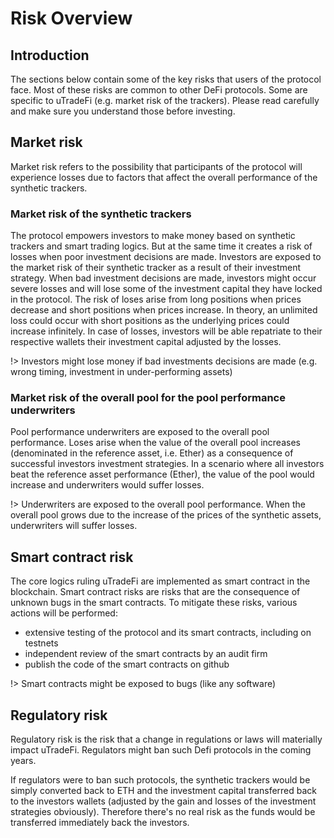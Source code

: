 
# Risk Overview

## Introduction

The sections below contain some of the key risks that users of the protocol face. Most of these risks are common to other DeFi protocols. Some are specific to uTradeFi (e.g. market risk of the trackers). Please read carefully and make sure you understand those before investing.

## Market risk

Market risk refers to the possibility that participants of the protocol will experience losses due to factors that affect the overall performance of the synthetic trackers.

### Market risk of the synthetic trackers

The protocol empowers investors to make money based on synthetic trackers and smart trading logics. But at the same time it creates a risk of losses when poor investment decisions are made. Investors are exposed to the market risk of their synthetic tracker as a result of their investment strategy. When bad investment decisions are made, investors might occur severe losses and will lose some of the investment capital they have locked in the protocol. The risk of loses arise from long positions when prices decrease and short positions when prices increase. In theory, an unlimited loss could occur with short positions as the underlying prices could increase infinitely. In case of losses, investors will be able repatriate to their respective wallets their investment capital adjusted by the losses.

!> Investors might lose money if bad investments decisions are made (e.g. wrong timing, investment in under-performing assets)

### Market risk of the overall pool for the pool performance underwriters

Pool performance underwriters are exposed to the overall pool performance. Loses arise when the value of the overall pool increases (denominated in the reference asset, i.e. Ether) as a consequence of successful investors investment strategies. In a scenario where all investors beat the reference asset performance (Ether), the value of the pool would increase and underwriters would suffer losses.

!> Underwriters are exposed to the overall pool performance. When the overall pool grows due to the increase of the prices of the synthetic assets, underwriters will suffer losses.

## Smart contract risk

The core logics ruling uTradeFi are implemented as smart contract in the blockchain. Smart contract risks are risks that are the consequence of unknown bugs in the smart contracts. To mitigate these risks, various actions will be performed:
* extensive testing of the protocol and its smart contracts, including on testnets
* independent review of the smart contracts by an audit firm
* publish the code of the smart contracts on github

!> Smart contracts might be exposed to bugs (like any software)

## Regulatory risk

Regulatory risk is the risk that a change in regulations or laws will materially impact uTradeFi. Regulators might ban such Defi protocols in the coming years.

If regulators were to ban such protocols, the synthetic trackers would be simply converted back to ETH and the investment capital transferred back to the investors wallets (adjusted by the gain and losses of the investment strategies obviously). Therefore there's no real risk as the funds would be transferred immediately back the investors.
